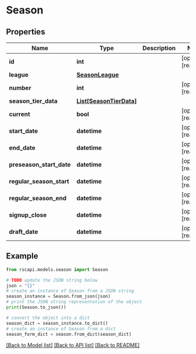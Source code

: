 # Season


## Properties

Name | Type | Description | Notes
------------ | ------------- | ------------- | -------------
**id** | **int** |  | [optional] [readonly] 
**league** | [**SeasonLeague**](SeasonLeague.md) |  | 
**number** | **int** |  | [optional] [readonly] 
**season_tier_data** | [**List[SeasonTierData]**](SeasonTierData.md) |  | 
**current** | **bool** |  | [optional] [readonly] 
**start_date** | **datetime** |  | [optional] [readonly] 
**end_date** | **datetime** |  | [optional] [readonly] 
**preseason_start_date** | **datetime** |  | [optional] [readonly] 
**regular_season_start** | **datetime** |  | [optional] [readonly] 
**regular_season_end** | **datetime** |  | [optional] [readonly] 
**signup_close** | **datetime** |  | [optional] [readonly] 
**draft_date** | **datetime** |  | [optional] [readonly] 

## Example

```python
from rscapi.models.season import Season

# TODO update the JSON string below
json = "{}"
# create an instance of Season from a JSON string
season_instance = Season.from_json(json)
# print the JSON string representation of the object
print(Season.to_json())

# convert the object into a dict
season_dict = season_instance.to_dict()
# create an instance of Season from a dict
season_form_dict = season.from_dict(season_dict)
```
[[Back to Model list]](../README.md#documentation-for-models) [[Back to API list]](../README.md#documentation-for-api-endpoints) [[Back to README]](../README.md)


